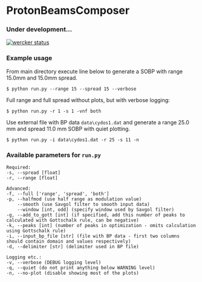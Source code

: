 # ProtonBeamsComposer

### Under development...

[![wercker status](https://app.wercker.com/status/e724af14246bc2e21ee83eded6d0729e/m/ "wercker status")](https://app.wercker.com/project/byKey/e724af14246bc2e21ee83eded6d0729e)

### Example usage

From main directory execute line below to generate a SOBP with range 15.0mm and 15.0mm spread.

```
$ python run.py --range 15 --spread 15 --verbose 
```

Full range and full spread without plots, but with verbose logging:

```
$ python run.py -r 1 -s 1 -vnf both
```

Use external file with BP data `data\cydos1.dat` and generate a range 25.0 mm and spread 11.0 mm SOBP with quiet plotting.

```
$ python run.py -i data\cydos1.dat -r 25 -s 11 -n
```

### Available parameters for `run.py`

```
Required:
-s, --spread [float]
-r, --range [float]

Advanced:
-f, --full ['range', 'spread', 'both']
-p, --halfmod (use half range as modulation value)
    --smooth (use Savgol filter to smooth input data)
    --window [int, odd] (specify window used by Savgol filter)
-g, --add_to_gott [int] (if specified, add this number of peaks to calculated with Gottschalk rule, can be negative)
-k, --peaks [int] (number of peaks in optimization - omits calculation using Gottschalk rule)
-i, --input_bp_file [str] (file with BP data - first two columns should contain domain and values respectively)
-d, --delimiter [str] (delimiter used in BP file)

Logging etc.:
-v, --verbose (DEBUG logging level)
-q, --quiet (do not print anything below WARNING level)
-n, --no-plot (disable showing most of the plots)
```
